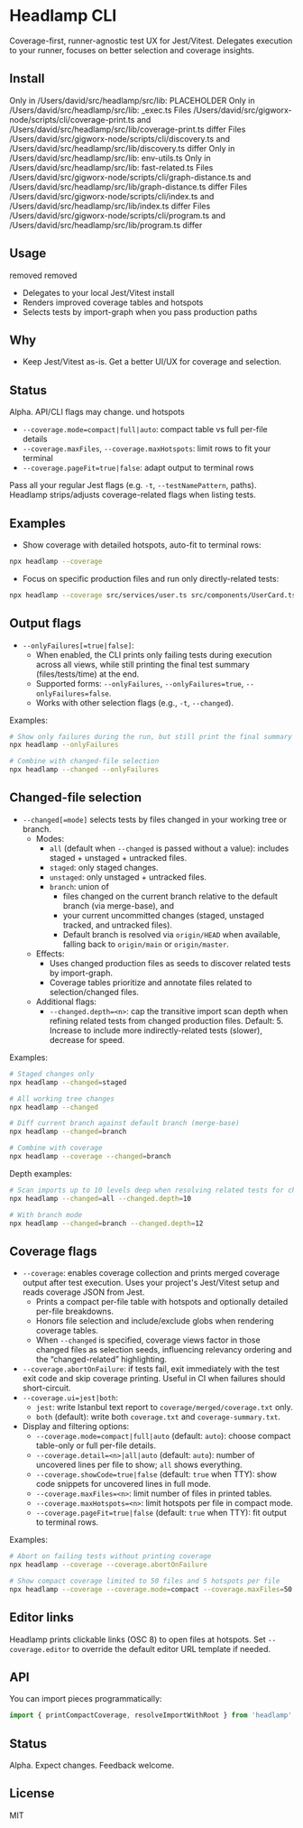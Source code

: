 # Headlamp CLI

Coverage-first, runner-agnostic test UX for Jest/Vitest. Delegates execution to your runner, focuses on better selection and coverage insights.

## Install

Only in /Users/david/src/headlamp/src/lib: PLACEHOLDER
Only in /Users/david/src/headlamp/src/lib: \_exec.ts
Files /Users/david/src/gigworx-node/scripts/cli/coverage-print.ts and /Users/david/src/headlamp/src/lib/coverage-print.ts differ
Files /Users/david/src/gigworx-node/scripts/cli/discovery.ts and /Users/david/src/headlamp/src/lib/discovery.ts differ
Only in /Users/david/src/headlamp/src/lib: env-utils.ts
Only in /Users/david/src/headlamp/src/lib: fast-related.ts
Files /Users/david/src/gigworx-node/scripts/cli/graph-distance.ts and /Users/david/src/headlamp/src/lib/graph-distance.ts differ
Files /Users/david/src/gigworx-node/scripts/cli/index.ts and /Users/david/src/headlamp/src/lib/index.ts differ
Files /Users/david/src/gigworx-node/scripts/cli/program.ts and /Users/david/src/headlamp/src/lib/program.ts differ

## Usage

removed
removed

- Delegates to your local Jest/Vitest install
- Renders improved coverage tables and hotspots
- Selects tests by import-graph when you pass production paths

## Why

- Keep Jest/Vitest as-is. Get a better UI/UX for coverage and selection.

## Status

Alpha. API/CLI flags may change.
und hotspots

- `--coverage.mode=compact|full|auto`: compact table vs full per-file details
- `--coverage.maxFiles`, `--coverage.maxHotspots`: limit rows to fit your terminal
- `--coverage.pageFit=true|false`: adapt output to terminal rows

Pass all your regular Jest flags (e.g. `-t`, `--testNamePattern`, paths). Headlamp strips/adjusts coverage-related flags when listing tests.

## Examples

- Show coverage with detailed hotspots, auto-fit to terminal rows:

```bash
npx headlamp --coverage
```

- Focus on specific production files and run only directly-related tests:

```bash
npx headlamp --coverage src/services/user.ts src/components/UserCard.tsx
```

## Output flags

- `--onlyFailures[=true|false]`:
  - When enabled, the CLI prints only failing tests during execution across all views, while still printing the final test summary (files/tests/time) at the end.
  - Supported forms: `--onlyFailures`, `--onlyFailures=true`, `--onlyFailures=false`.
  - Works with other selection flags (e.g., `-t`, `--changed`).

Examples:

```bash
# Show only failures during the run, but still print the final summary
npx headlamp --onlyFailures

# Combine with changed-file selection
npx headlamp --changed --onlyFailures
```

## Changed-file selection

- `--changed[=mode]` selects tests by files changed in your working tree or branch.
  - Modes:
    - `all` (default when `--changed` is passed without a value): includes staged + unstaged + untracked files.
    - `staged`: only staged changes.
    - `unstaged`: only unstaged + untracked files.
    - `branch`: union of
      - files changed on the current branch relative to the default branch (via merge-base), and
      - your current uncommitted changes (staged, unstaged tracked, and untracked files).
      - Default branch is resolved via `origin/HEAD` when available, falling back to `origin/main` or `origin/master`.
  - Effects:
    - Uses changed production files as seeds to discover related tests by import-graph.
    - Coverage tables prioritize and annotate files related to selection/changed files.
  - Additional flags:
    - `--changed.depth=<n>`: cap the transitive import scan depth when refining related tests from changed production files. Default: 5. Increase to include more indirectly-related tests (slower), decrease for speed.

Examples:

```bash
# Staged changes only
npx headlamp --changed=staged

# All working tree changes
npx headlamp --changed

# Diff current branch against default branch (merge-base)
npx headlamp --changed=branch

# Combine with coverage
npx headlamp --coverage --changed=branch
```

Depth examples:

```bash
# Scan imports up to 10 levels deep when resolving related tests for changed files
npx headlamp --changed=all --changed.depth=10

# With branch mode
npx headlamp --changed=branch --changed.depth=12
```

## Coverage flags

- `--coverage`: enables coverage collection and prints merged coverage output after test execution. Uses your project's Jest/Vitest setup and reads coverage JSON from Jest.
  - Prints a compact per-file table with hotspots and optionally detailed per-file breakdowns.
  - Honors file selection and include/exclude globs when rendering coverage tables.
  - When `--changed` is specified, coverage views factor in those changed files as selection seeds, influencing relevancy ordering and the “changed-related” highlighting.
- `--coverage.abortOnFailure`: if tests fail, exit immediately with the test exit code and skip coverage printing. Useful in CI when failures should short-circuit.
- `--coverage.ui=jest|both`:
  - `jest`: write Istanbul text report to `coverage/merged/coverage.txt` only.
  - `both` (default): write both `coverage.txt` and `coverage-summary.txt`.
- Display and filtering options:
  - `--coverage.mode=compact|full|auto` (default: `auto`): choose compact table-only or full per-file details.
  - `--coverage.detail=<n>|all|auto` (default: `auto`): number of uncovered lines per file to show; `all` shows everything.
  - `--coverage.showCode=true|false` (default: `true` when TTY): show code snippets for uncovered lines in full mode.
  - `--coverage.maxFiles=<n>`: limit number of files in printed tables.
  - `--coverage.maxHotspots=<n>`: limit hotspots per file in compact mode.
  - `--coverage.pageFit=true|false` (default: `true` when TTY): fit output to terminal rows.

Examples:

```bash
# Abort on failing tests without printing coverage
npx headlamp --coverage --coverage.abortOnFailure

# Show compact coverage limited to 50 files and 5 hotspots per file
npx headlamp --coverage --coverage.mode=compact --coverage.maxFiles=50 --coverage.maxHotspots=5
```

## Editor links

Headlamp prints clickable links (OSC 8) to open files at hotspots. Set `--coverage.editor` to override the default editor URL template if needed.

## API

You can import pieces programmatically:

```ts
import { printCompactCoverage, resolveImportWithRoot } from 'headlamp';
```

## Status

Alpha. Expect changes. Feedback welcome.

## License

MIT
